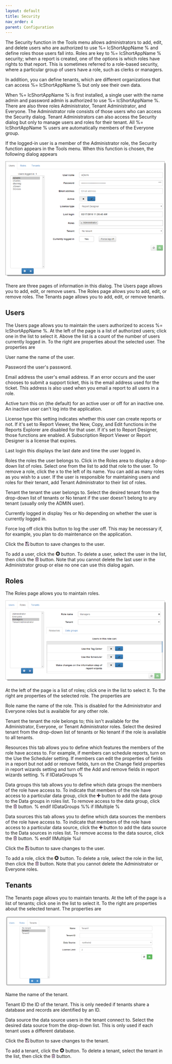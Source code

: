 ```yaml
---
layout: default
title: Security
nav_order: 4
parent: Configuration
---
```

The Security function in the Tools menu allows administrators to add, edit, and delete users who are authorized to use %= lcShortAppName % and define roles those users fall into. Roles are key to %= lcShortAppName % security; when a report is created, one of the options is which roles have rights to that report. This is sometimes referred to a role-based security, where a particular group of users have a role, such as clerks or managers.

In addition, you can define tenants, which are different organizations that can access %= lcShortAppName % but only see their own data.

When %= lcShortAppName % is first installed, a single user with the name admin and password admin is authorized to use %= lcShortAppName %. There are also three roles Administrator, Tenant Administrator, and Everyone. The Administrator role consists of those users who can access the Security dialog. Tenant Administrators can also access the Security dialog but only to manage users and roles for their tenant. All %= lcShortAppName % users are automatically members of the Everyone group.

If the logged-in user is a member of the Administrator role, the Security function appears in the Tools menu. When this function is chosen, the following dialog appears

![](/assets/images/securityuserstenant.png)

There are three pages of information in this dialog. The Users page allows you to add, edit, or remove users. The Roles page allows you to add, edit, or remove roles. The Tenants page allows you to add, edit, or remove tenants.

## Users
The Users page allows you to maintain the users authorized to access %= lcShortAppName %. At the left of the page is a list of authorized users; click one in the list to select it. Above the list is a count of the number of users currently logged in. To the right are properties about the selected user. The properties are

 User name the name of the user.

 Password the user's password.

 Email address the user's email address. If an error occurs and the user chooses to submit a support ticket, this is the email address used for the ticket. This address is also used when you email a report to all users in a role.

 Active turn this on (the default) for an active user or off for an inactive one. An inactive user can't log into the application.

 License type this setting indicates whether this user can create reports or not. If it's set to Report Viewer, the New, Copy, and Edit functions in the Reports Explorer are disabled for that user. If it's set to Report Designer, those functions are enabled. A Subscription Report Viewer or Report Designer is a license that expires.

 Last login this displays the last date and time the user logged in.

 Roles the roles the user belongs to. Click in the Roles area to display a drop-down list of roles. Select one from the list to add that role to the user. To remove a role, click the x to the left of its name. You can add as many roles as you wish to a user. If the user is responsible for maintaining users and roles for their tenant, add Tenant Administrator to their list of roles.

 Tenant the tenant the user belongs to. Select the desired tenant from the drop-down list of tenants or No tenant if the user doesn't belong to any tenant (usually only the ADMIN user).

 Currently logged in display Yes or No depending on whether the user is currently logged in.

 Force log off click this button to log the user off. This may be necessary if, for example, you plan to do maintenance on the application.

Click the ![](/assets/images/exporticon.png) button to save changes to the user.

To add a user, click the ![](/assets/images/addround.png) button. To delete a user, select the user in the list, then click the ![](/assets/images/deleteicon.png) button. Note that you cannot delete the last user in the Administrator group or else no one can use this dialog again.

## Roles
The Roles page allows you to maintain roles.

![](/assets/images/securityrolestenant.png)

At the left of the page is a list of roles; click one in the list to select it. To the right are properties of the selected role. The properties are

 Role name the name of the role. This is disabled for the Administrator and Everyone roles but is available for any other role.

 Tenant the tenant the role belongs to; this isn't available for the Administrator, Everyone, or Tenant Administrator roles. Select the desired tenant from the drop-down list of tenants or No tenant if the role is available to all tenants.

 Resources this tab allows you to define which features the members of the role have access to. For example, if members can schedule reports, turn on the Use the Scheduler setting. If members can edit the properties of fields in a report but not add or remove fields, turn on the Change field properties in report wizards setting and turn off the Add and remove fields in report wizards setting.
% if llDataGroups %

 Data groups this tab allows you to define which data groups the members of the role have access to. To indicate that members of the role have access to a particular data group, click the ![](/assets/images/add.png) button to add the data group to the Data groups in roles list. To remove access to the data group, click the ![](/assets/images/deleteicon.png) button.
% endif llDataGroups %% if llMultiple %

 Data sources this tab allows you to define which data sources the members of the role have access to. To indicate that members of the role have access to a particular data source, click the ![](/assets/images/add.png) button to add the data source to the Data sources in roles list. To remove access to the data source, click the ![](/assets/images/deleteicon.png) button.
% endif llMultiple %ul

Click the ![](/assets/images/exporticon.png) button to save changes to the user.

To add a role, click the ![](/assets/images/addround.png) button. To delete a role, select the role in the list, then click the ![](/assets/images/deleteicon.png) button. Note that you cannot delete the Administrator or Everyone roles.

## Tenants
The Tenants page allows you to maintain tenants. At the left of the page is a list of tenants; click one in the list to select it. To the right are properties about the selected tenant. The properties are

![](/assets/images/securitytenants.png)

 Name the name of the tenant.

 Tenant ID the ID of the tenant. This is only needed if tenants share a database and records are identified by an ID.

 Data source the data source users in the tenant connect to. Select the desired data source from the drop-down list. This is only used if each tenant uses a different database.

Click the ![](/assets/images/exporticon.png) button to save changes to the tenant.

To add a tenant, click the ![](/assets/images/addround.png) button. To delete a tenant, select the tenant in the list, then click the ![](/assets/images/deleteicon.png) button.
